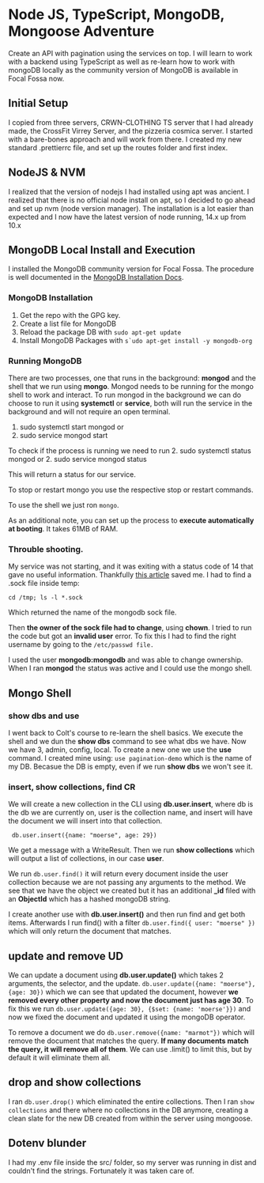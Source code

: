 # Node JS, TypeScript, MongoDB, Mongoose Adventure

Create an API with pagination using the services on top. I will learn to work with a backend using TypeScript as well as re-learn how to work with mongoDB locally as the community version of MongoDB is available in Focal Fossa now.

## Initial Setup

I copied from three servers, CRWN-CLOTHING TS server that I had already made, the CrossFit Virrey Server, and the pizzeria cosmica server. I started with a bare-bones approach and will work from there. I created my new standard .prettierrc file, and set up the routes folder and first index.

## NodeJS & NVM

I realized that the version of nodejs I had installed using apt was ancient. I realized that there is no official node install on apt, so I decided to go ahead and set up nvm (node version manager). The installation is a lot easier than expected and I now have the latest version of node running, 14.x up from 10.x

## MongoDB Local Install and Execution

I installed the MongoDB community version for Focal Fossa. The procedure is well documented in the [MongoDB Installation Docs](https://docs.mongodb.com/manual/tutorial/install-mongodb-on-ubuntu/).

### MongoDB Installation

1. Get the repo with the GPG key.
2. Create a list file for MongoDB
3. Reload the package DB with `sudo apt-get update`
4. Install MongoDB Packages with `` s`udo apt-get install -y mongodb-org ``

### Running MongoDB

There are two processes, one that runs in the background: **mongod** and the shell that we run using **mongo**. Mongod needs to be running for the mongo shell to work and interact. To run mongod in the background we can do choose to run it using **systemctl** or **service**, both will run the service in the background and will not require an open terminal.

1. sudo systemctl start mongod
   or
1. sudo service mongod start

To check if the process is running we need to run 2. sudo systemctl status mongod
or 2. sudo service mongod status

This will return a status for our service.

To stop or restart mongo you use the respective stop or restart commands.

To use the shell we just ron `mongo`.

As an additional note, you can set up the process to **execute automatically at booting**. It takes 61MB of RAM.

### Throuble shooting.

My service was not starting, and it was exiting with a status code of 14 that gave no useful information. Thankfully [this article](https://medium.com/@adhityad3v/mongodb-code-exited-status-14-f9f9f3d3e244) saved me. I had to find a .sock file inside temp:

`cd /tmp; ls -l *.sock`

Which returned the name of the mongodb sock file.

Then **the owner of the sock file had to change**, using **chown**. I tried to run the code but got an **invalid user** error. To fix this I had to find the right username by going to the `/etc/passwd file.`

I used the user **mongodb:mongodb** and was able to change ownership. When I ran **mongod** the status was active and I could use the mongo shell.

## Mongo Shell

### show dbs and use

I went back to Colt's course to re-learn the shell basics. We execute the shell and we dun the **show dbs** command to see what dbs we have. Now we have 3, admin, config, local. To create a new one we use the **use** command. I created mine using: `use pagination-demo` which is the name of my DB. Becasue the DB is empty, even if we run **show dbs** we won't see it.

### insert, show collections, find CR

We will create a new collection in the CLI using **db.user.insert**, where db is the db we are currently on, user is the collection name, and insert will have the document we will insert into that collection.

` db.user.insert({name: "moerse", age: 29})`

We get a message with a WriteResult. Then we run **show collections** which will output a list of collections, in our case **user**.

We run `db.user.find()` it will return every document inside the user collection because we are not passing any arguments to the method. We see that we have the object we created but it has an additional **\_id** filed with an **ObjectId** which has a hashed mongoDB string.

I create another use with **db.user.insert()** and then run find and get both items. Afterwards I run find() with a filter `db.user.find({ user: "moerse" })` which will only return the document that matches.

## update and remove UD

We can update a document using **db.user.update()** which takes 2 arguments, the selector, and the update. `db.user.update({name: "moerse"}, {age: 30})` which we can see that updated the document, however **we removed every other property and now the document just has age 30**. To fix this we run `db.user.update({age: 30}, {$set: {name: 'moerse'}})` and now we fixed the document and updated it using the mongoDB operator.

To remove a document we do `db.user.remove({name: "marmot"})` which will remove the document that matches the query. **If many documents match the query, it will remove all of them**. We can use .limit() to limit this, but by default it will eliminate them all.

## drop and show collections

I ran `db.user.drop()` which eliminated the entire collections. Then I ran `show collections` and there where no collections in the DB anymore, creating a clean slate for the new DB created from within the server using mongoose.

## Dotenv blunder

I had my .env file inside the src/ folder, so my server was running in dist and couldn't find the strings. Fortunately it was taken care of.
